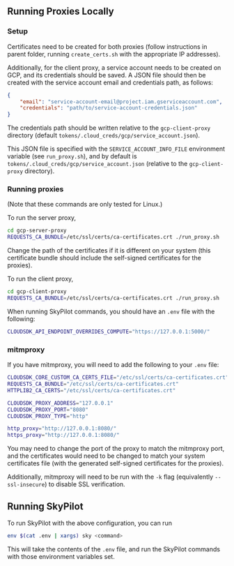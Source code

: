 ## Running Proxies Locally

### Setup

Certificates need to be created for both proxies (follow instructions in parent folder, running `create_certs.sh` with the appropriate IP addresses).

Additionally, for the client proxy, a service account needs to be created on GCP, and its credentials should be saved. A JSON file should then be created with the service account email and credentials path, as follows:
```json
{
    "email": "service-account-email@project.iam.gserviceaccount.com",
    "credentials": "path/to/service-account-credentials.json"
}
```
The credentials path should be written relative to the `gcp-client-proxy` directory (default `tokens/.cloud_creds/gcp/service_account.json`).

This JSON file is specified with the `SERVICE_ACCOUNT_INFO_FILE` environment variable (see `run_proxy.sh`), and by default is `tokens/.cloud_creds/gcp/service_account.json` (relative to the `gcp-client-proxy` directory).


### Running proxies

(Note that these commands are only tested for Linux.)

To run the server proxy,
```sh
cd gcp-server-proxy
REQUESTS_CA_BUNDLE=/etc/ssl/certs/ca-certificates.crt ./run_proxy.sh
```
Change the path of the certificates if it is different on your system (this certificate bundle should include the self-signed certificates for the proxies).

To run the client proxy,
```sh
cd gcp-client-proxy
REQUESTS_CA_BUNDLE=/etc/ssl/certs/ca-certificates.crt ./run_proxy.sh
```

When running SkyPilot commands, you should have an `.env` file with the following:
```sh
CLOUDSDK_API_ENDPOINT_OVERRIDES_COMPUTE="https://127.0.0.1:5000/"
```


### mitmproxy

If you have mitmproxy, you will need to add the following to your `.env` file:
```sh
CLOUDSDK_CORE_CUSTOM_CA_CERTS_FILE="/etc/ssl/certs/ca-certificates.crt"
REQUESTS_CA_BUNDLE="/etc/ssl/certs/ca-certificates.crt"
HTTPLIB2_CA_CERTS="/etc/ssl/certs/ca-certificates.crt"

CLOUDSDK_PROXY_ADDRESS="127.0.0.1"
CLOUDSDK_PROXY_PORT="8080"
CLOUDSDK_PROXY_TYPE="http"

http_proxy="http://127.0.0.1:8080/"
https_proxy="http://127.0.0.1:8080/"
```
You may need to change the port of the proxy to match the mitmproxy port, and the certificates would need to be changed to match your system certificates file (with the generated self-signed certificates for the proxies).

Additionally, mitmproxy will need to be run with the `-k` flag (equivalently `--ssl-insecure`) to disable SSL verification.

## Running SkyPilot

To run SkyPilot with the above configuration, you can run
```sh
env $(cat .env | xargs) sky <command>
```
This will take the contents of the `.env` file, and run the SkyPilot commands with those environment variables set.
